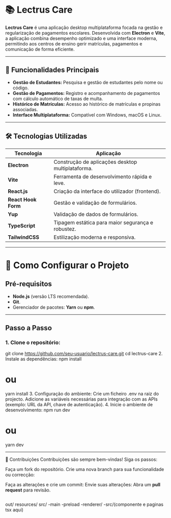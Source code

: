 # 📚 Lectrus Care

**Lectrus Care** é uma aplicação desktop multiplataforma focada na gestão e regularização de pagamentos escolares. Desenvolvida com **Electron** e **Vite**, a aplicação combina desempenho optimizado e uma interface moderna, permitindo aos centros de ensino gerir matrículas, pagamentos e comunicação de forma eficiente.

---

## 🚀 **Funcionalidades Principais**

- **Gestão de Estudantes:** Pesquisa e gestão de estudantes pelo nome ou código.
- **Gestão de Pagamentos:** Registro e acompanhamento de pagamentos com cálculo automático de taxas de multa.
- **Histórico de Matrículas:** Acesso ao histórico de matrículas e propinas associadas.
- **Interface Multiplataforma:** Compatível com Windows, macOS e Linux.

---

## 🛠️ **Tecnologias Utilizadas**

| Tecnologia          | Aplicação                                         |
| ------------------- | ------------------------------------------------- |
| **Electron**        | Construção de aplicações desktop multiplataforma. |
| **Vite**            | Ferramenta de desenvolvimento rápida e leve.      |
| **React.js**        | Criação da interface do utilizador (frontend).    |
| **React Hook Form** | Gestão e validação de formulários.                |
| **Yup**             | Validação de dados de formulários.                |
| **TypeScript**      | Tipagem estática para maior segurança e robustez. |
| **TailwindCSS**     | Estilização moderna e responsiva.                 |

---

# 🔧 **Como Configurar o Projeto**

## **Pré-requisitos**

- **Node.js** (versão LTS recomendada).
- **Git**.
- Gerenciador de pacotes: **Yarn** ou **npm**.

---

## **Passo a Passo**

### 1. Clone o repositório:

git clone https://github.com/seu-usuario/lectrus-care.git
cd lectrus-care 2. Instale as dependências:
npm install

# ou

yarn install 3. Configuração do ambiente:
Crie um ficheiro .env na raiz do projecto.
Adicione as variáveis necessárias para integração com as APIs (exemplo: URL da API, chave de autenticação). 4. Inicie o ambiente de desenvolvimento:
npm run dev

# ou

yarn dev

---

🤝 Contribuições
Contribuições são sempre bem-vindas! Siga os passos:

Faça um fork do repositório.
Crie uma nova branch para sua funcionalidade ou correcção:

Faça as alterações e crie um commit:
Envie suas alterações:
Abra um **pull request** para revisão.

```

```
out/
resources/
src/
  -main
  -preload
  -renderer/
    -src/(componente e paginas tsx aqui)
